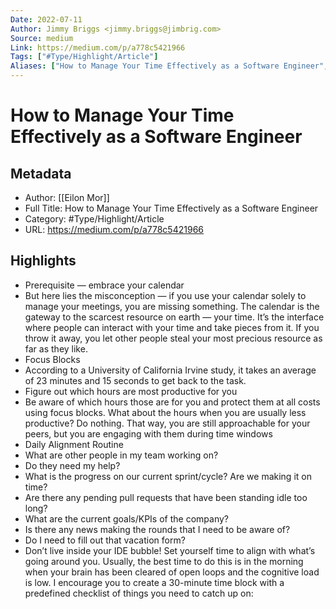 ```yaml
---
Date: 2022-07-11
Author: Jimmy Briggs <jimmy.briggs@jimbrig.com>
Source: medium
Link: https://medium.com/p/a778c5421966
Tags: ["#Type/Highlight/Article"]
Aliases: ["How to Manage Your Time Effectively as a Software Engineer", "How to Manage Your Time Effectively as a Software Engineer"]
---
```

# How to Manage Your Time Effectively as a Software Engineer

## Metadata
- Author: [[Eilon Mor]]
- Full Title: How to Manage Your Time Effectively as a Software Engineer
- Category: #Type/Highlight/Article
- URL: https://medium.com/p/a778c5421966

## Highlights
- Prerequisite — embrace your calendar
- But here lies the misconception — if you use your calendar solely to manage your meetings, you are missing something. The calendar is the gateway to the scarcest resource on earth — your time. It’s the interface where people can interact with your time and take pieces from it. If you throw it away, you let other people steal your most precious resource as far as they like.
- Focus Blocks
- According to a University of California Irvine study, it takes an average of 23 minutes and 15 seconds to get back to the task.
- Figure out which hours are most productive for you
- Be aware of which hours those are for you and protect them at all costs using focus blocks. What about the hours when you are usually less productive? Do nothing. That way, you are still approachable for your peers, but you are engaging with them during time windows
- Daily Alignment Routine
- What are other people in my team working on?
- Do they need my help?
- What is the progress on our current sprint/cycle? Are we making it on time?
- Are there any pending pull requests that have been standing idle too long?
- What are the current goals/KPIs of the company?
- Is there any news making the rounds that I need to be aware of?
- Do I need to fill out that vacation form?
- Don’t live inside your IDE bubble! Set yourself time to align with what’s going around you. Usually, the best time to do this is in the morning when your brain has been cleared of open loops and the cognitive load is low. I encourage you to create a 30-minute time block with a predefined checklist of things you need to catch up on:
